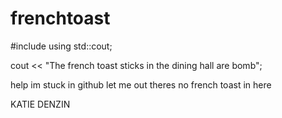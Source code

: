 # frenchtoast

#include <iostream>
  using std::cout;
  
  cout << "The french toast sticks in the dining hall are bomb";
  
  help im stuck in github let me out theres no french toast in here
  
KATIE DENZIN